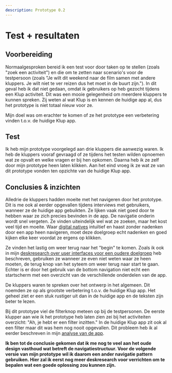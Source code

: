 ```yaml
---
description: Prototype 0.2
---
```


# Test + resultaten

## Voorbereiding

Normaalgesproken bereid ik een test voor door taken op te stellen \(zoals "zoek een activiteit"\) en die om te zetten naar scenario's voor de testpersoon \(zoals "Je wilt dit weekend naar de film samen met andere kluppers. Je wilt niet te ver reizen dus het moet in de buurt zijn."\). In dit geval heb ik dat niet gedaan, omdat ik gebruikers op heb gezocht tijdens een Klup activiteit. Dit was een mooie gelegenheid om meerdere kluppers te kunnen spreken. Zij weten al wat Klup is en kennen de huidige app al, dus het prototype is niet totaal nieuw voor ze.

Mijn doel was om erachter te komen of ze het prototype een verbetering vinden t.o.v. de huidige Klup app.

## Test

Ik heb mijn prototype voorgelegd aan drie kluppers die aanwezig waren. Ik heb de kluppers vooraf gevraagd of ze tijdens het testen wilden opnoemen wat ze opvalt en welke vragen er bij hen opkomen. Daarna heb ik ze zelf door mijn prototype heen laten klikken. Aan het eind vroeg ik ze wat ze van dit prototype vonden ten opzichte van de huidige Klup app.

## Conclusies & inzichten

Alledrie de kluppers hadden moeite met het navigeren door het prototype. Dit is me ook al eerder opgevallen tijdens interviews met gebruikers, wanneer ze de huidige app gebuikten. Ze lijken vaak niet goed door te hebben waar ze zich precies bevinden in de app. De navigatie onderin wordt snel vergeten. Ze vinden uiteindelijk wel wat ze zoeken, maar het kost veel tijd en moeite. Waar [digital natives](../../onderzoek-en-inzichten/een-applicatie-voor-50-plussers.md) intuïtief en haast zonder nadenken door een app heen navigeren, moet deze doelgroep echt nadenken en goed kijken elke keer voordat ze ergens op klikken.

Ze vinden het lastig om weer terug naar het "begin" te komen. Zoals ik ook in mijn [deskresearch over user interfaces voor een oudere doelgroep](https://app.gitbook.com/@ninavdberg92/s/klup-redesign-productbiografie/~/drafts/-LmPFsBhkSd_nFTHeJHK/primary/onderzoek-en-inzichten/een-applicatie-voor-50-plussers/user-interfaces-voor-oudere-gebruikers#simpele-and-consisitente-navigatie) heb beschreven, gebruiken ze wanneer ze even niet weten waar ze heen moeten, de terug knop van het syteem om weer terug naar start te gaan. Echter is er door het gebruik van de bottom navigation niet echt een startscherm met een overzicht van de verschillende onderdelen van de app.

De kluppers waren te spreken over het ontwerp in het algemeen. Dit noemden ze op als grootste verbetering t.o.v. de huidige Klup app. Het geheel ziet er een stuk rustiger uit dan in de huidige app en de teksten zijn beter te lezen.

Bij dit prototype viel de filterknop meteen op bij de testpersonen. De eerste klupper aan wie ik het prototype heb laten zien zei bij het activiteiten overzicht: "Ah, je hebt er een filter inzitten." In de huidige Klup app zit ook al een filter maar dit was hem nog nooit opgevallen. Dit probleem heb ik al eerder beschreven in mijn [analyse van de app](https://ninavdberg92.gitbook.io/klup-redesign-productbiografie/verkenning/de-app/analyse-van-de-app/activiteiten-filteren).

**Ik ben tot de conclusie gekomen dat ik me nog te veel aan het oude design vasthoud wat betreft de navigatiestructuur. Voor de volgende versie van mijn prototype wil ik daarom een ander navigatie pattern gebruiken. Hier zal ik eerst nog meer deskresearch voor verrichten om te bepalen wat een goede oplossing zou kunnen zijn.**

